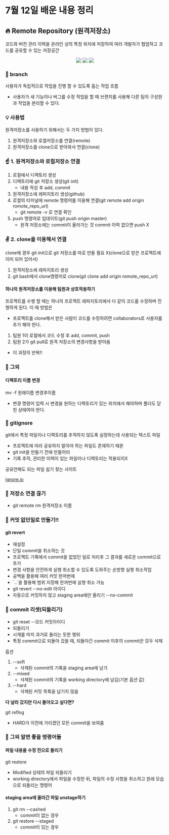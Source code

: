 # 7월 12일 배운 내용 정리

## :fire: Remote Repository (원격저장소)
코드와 버전 관리 이력을 온라인 상의 특정 위치에 저장하여 여러 개발자가 협업하고 코드를 공유할 수 있는 저장공간
<p align="center">
   <img src="https://img.shields.io/badge/github-181717?style=for-the-badge&logo=github&logoColor=white">
   <img src="https://img.shields.io/badge/gitlab-FC6D26?style=for-the-badge&logo=gitlab&logoColor=white">
    <img src="https://img.shields.io/badge/bitbucket-0052CC?style=for-the-badge&logo=bitbucket&logoColor=white">
</p>

### :herb: branch
사용자가 독립적으로 작업을 진행 할 수 있도록 돕는 작업 흐름
- 사용자가 새 기능이나 버그를 수정 적업을 할 때 브랜치를 사용해 다른 팀의 구성원과 작업을 분리할 수 있다.

### :bulb: 사용법
원격저장소를 사용하기 위해서는 두 가지 방법이 있다. 
1. 원격저장소와 로컬저장소를 연결(remote)
2. 원격저장소를 clone으로 받아와서 연결(clone)

### :point_up: 1. 원격저장소와 로컬저장소 연결
1. 로컬에서 디렉토리 생성
2. 디렉토리에 git 저장소 생성(git init)
    - 내용 작성 후 add, commit
3. 원격저장소에 레파지토리 생성(github)
4. 로컬의 터미널에 remote 명령어를 이용해 연결(git remote add origin romote_repo_url)
    - git remote -v 로 연결 확인
5. push 명령어로 업데이트(git push origin master)
    - 원격 저장소에는 commit이 올라가는 것 commit 이력 없으면 push X

### :v: 2. clone을 이용해서 연결 
clone에 경우 git init으로 git 저장소를 따로 만들 필요 X(clone으로 받은 프로젝트에 이미 되어 있어서)
1. 원격저장소에 레파지토리 생성
2. git bash에서 clone명령어로 clone(git clone add origin romote_repo_url) 

#### 하나의 원격저장소를 이용해 팀원과 상호작용하기
프로젝트를 수행 할 때는 하나의 프로젝트 레파지토리에서 다 같이 코드를 수정하며 진행하게 된다. 이 때 방법은
- 프로젝트를 clone해서 받은 사람이 코드를 수정하려면 collaborators로 사용자를 추가 해야 한다.
1. 팀원 1이 로컬에서 코드 수정 후 add, commit, push
2. 팀원 2가 git pull로 원격 저장소의 변경사항을 받아옴
- 이 과정의 반복!!

### :penguin: 그외 
#### 디렉토리 이름 변경
mv -f 원래이름 변경후이름
- 변경 명령어 입력 시 변경을 원하는 디렉토리가 있는 위치에서 해야하며 폴더도 닫힌 상태여야 한다.  


### :snake: gitignore
git에서 특정 파일이나 디렉토리를 추적하지 않도록 실정하는데 사용되는 텍스트 파일 
- 프로젝트에 따라 공유하지 말아야 하는 파일도 존재하기 때문
- git init을 만들기 전에 만들어라 
- 기록 추적, 관리한 이력이 있는 파일이나 디렉토리는 적용되지X

공유안해도 되는 파일 쉽기 찾는 사이트

[ignore.io](https://www.toptal.com/developers/gitignore/)

### :boar: 저장소 연결 끊기
- git remote rm 원격저장소 이름

### :tiger: 커밋 없던일로 만들기!!
#### git revert 
- 재설정
- 단일 commit을 취소하는 것
- 프로젝트 기록에서 commit을 없었던 일로 처리후 그 결과를 새로운 commit으로 추가
- 변경 사항을 안전하게 실행 취소할 수 있도록 도와주는 순방향 실행 취소작업
- 공백을 활용해 여러 커밋 한꺼번에
- \`..\`을 활용해 범위 지정해 한꺼번에 실행 취소 가능
- git revert --no-edit 아이디
- 자동으로 커밋하지 않고 staging area에만 올리기 --no-commit


### :elephant: commit 리셋(되돌리기)
- git reset --모드 커밋아이디
- 되돌리기
- 시계를 마치 과거로 돌리는 듯한 행위
- 특정 commit으로 되돌아 갔을 때, 되돌아간 commit 이후의 commit은 모두 삭제

옵션
1. --soft
    - 삭제된 commit의 기록을 staging area에 남기
2. --mixed
    - 삭제된 commit의 기록을 working directory에 남김(기본 옵션 값)
3. --hard
    - 삭제된 커밋 목록을 남기지 않음

**다 날라 갔지만 다시 돌아오고 싶다면?**

git reflog
- HARD가 이전에 가리켰던 모든 commit을 보여줌

### :monkey: 그외 알면 좋을 명령어들

#### 파일 내용을 수정 전으로 돌리기
git restore
- Modified 상태의 파일 되돌리기
- working directory에서 파일을 수정한 뒤, 파일의 수정 사항을 취소하고 원래 모습으로 되돌리는 명령어

#### staging area에 올라간 파일 unstage하기
1. git rm --cashed
    - commit이 없는 경우
2. git restore --staged
    - commit이 있는 경우
